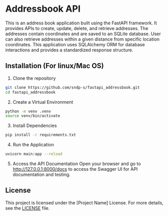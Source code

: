 # Addressbook API
This is an address book application built using the FastAPI framework. It provides APIs to create, update, delete, and retrieve addresses. The addresses contain coordinates and are saved to an SQLite database. User can also retrieve addresses within a given distance from specific location coordinates. This application uses SQLAlchemy ORM for database interactions and provides a standardized response structure.


## Installation (For linux/Mac OS)
1. Clone the repository
```bash
git clone https://github.com/sndp-s/fastapi_addressbook.git
cd fastapi_addressbook
```

2. Create a Virtual Environment
```bash
python -m venv .venv
source venv/bin/activate
```

3. Install Dependencies
```bash
pip install -r requirements.txt
```

4. Run the Application
```bash
uvicorn main:app --reload
```

5. Access the API Documentation
Open your browser and go to http://127.0.0.1:8000/docs to access the Swagger UI for API documentation and testing.


## License

This project is licensed under the [Project Name] License. For more details, see the [LICENSE](LICENSE) file.
